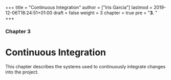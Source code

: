 +++
title = "Continuous Integration"
author = ["Iris Garcia"]
lastmod = 2019-12-06T18:24:51+01:00
draft = false
weight = 3
chapter = true
pre = "<b>3. </b>"
+++

<h3> Chapter 3 </h3>
<h1>Continuous Integration</h1>

This chapter describes the systems used to continuously integrate
changes into the project.
